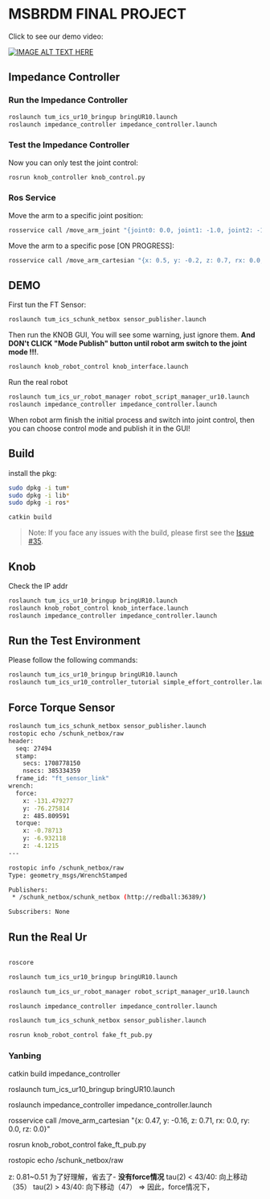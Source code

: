# MSBRDM FINAL PROJECT

Click to see our demo video:

[![IMAGE ALT TEXT HERE](https://img.youtube.com/vi/0inFihFG_cE/0.jpg)](https://youtu.be/0inFihFG_cE)


## Impedance Controller
### Run the Impedance Controller
```bash
roslaunch tum_ics_ur10_bringup bringUR10.launch
roslaunch impedance_controller impedance_controller.launch
```

### Test the Impedance Controller
Now you can only test the joint control:
```bash
rosrun knob_controller knob_control.py
```

### Ros Service
Move the arm to a specific joint position:
```bash
rosservice call /move_arm_joint "{joint0: 0.0, joint1: -1.0, joint2: -1.0, joint3: -1.0, joint4: 1.0, joint5: 0.0}"
```

Move the arm to a specific pose [ON PROGRESS]:
```bash
rosservice call /move_arm_cartesian "{x: 0.5, y: -0.2, z: 0.7, rx: 0.0, ry: 0.0, rz: 0.0}"
```
## DEMO

First tun the FT Sensor:
```bash
roslaunch tum_ics_schunk_netbox sensor_publisher.launch
```
Then run the KNOB GUI, You will see some warning, just ignore them. 
**And DON't CLICK "Mode Publish" button until robot arm switch to the joint mode !!!**.
```bash
roslaunch knob_robot_control knob_interface.launch
```

Run the real robot
```bash
roslaunch tum_ics_ur_robot_manager robot_script_manager_ur10.launch
roslaunch impedance_controller impedance_controller.launch
```

When robot arm finish the initial process and switch into joint control, then you can choose control mode and publish it in the GUI!

## Build

install the pkg:

```bash
sudo dpkg -i tum*
sudo dpkg -i lib*
sudo dpkg -i ros*
```

```bash
catkin build
```

> Note: If you face any issues with the build, please first see the [Issue #35](https://gitlab.lrz.de/msbrdm/msbrdm-lecture-2023/-/issues/35).


## Knob
Check the IP addr
```bash
roslaunch tum_ics_ur10_bringup bringUR10.launch
roslaunch knob_robot_control knob_interface.launch
roslaunch impedance_controller impedance_controller.launch

```

## Run the Test Environment
Please follow the following commands:
```bash
roslaunch tum_ics_ur10_bringup bringUR10.launch
roslaunch tum_ics_ur10_controller_tutorial simple_effort_controller.launch
```

## Force Torque Sensor

```bash
roslaunch tum_ics_schunk_netbox sensor_publisher.launch
rostopic echo /schunk_netbox/raw 
header: 
  seq: 27494
  stamp: 
    secs: 1708778150
    nsecs: 385334359
  frame_id: "ft_sensor_link"
wrench: 
  force: 
    x: -131.479277
    y: -76.275814
    z: 485.809591
  torque: 
    x: -0.78713
    y: -6.932118
    z: -4.1215
---

rostopic info /schunk_netbox/raw 
Type: geometry_msgs/WrenchStamped

Publishers: 
 * /schunk_netbox/schunk_netbox (http://redball:36389/)

Subscribers: None


```

## Run the Real Ur

```bash

roscore

roslaunch tum_ics_ur10_bringup bringUR10.launch

roslaunch tum_ics_ur_robot_manager robot_script_manager_ur10.launch

roslaunch impedance_controller impedance_controller.launch

roslaunch tum_ics_schunk_netbox sensor_publisher.launch

rosrun knob_robot_control fake_ft_pub.py

```



### Yanbing

catkin build impedance_controller

roslaunch tum_ics_ur10_bringup bringUR10.launch

roslaunch impedance_controller impedance_controller.launch

rosservice call /move_arm_cartesian "{x: 0.47, y: -0.16, z: 0.71, rx: 0.0, ry: 0.0, rz: 0.0}"

rosrun knob_robot_control fake_ft_pub.py

rostopic echo /schunk_netbox/raw 

z: 0.81~0.51
为了好理解，省去了-
**没有force情况**
tau(2) < 43/40: 向上移动（35）
tau(2) > 43/40: 向下移动（47）
=> 因此，force情况下，

